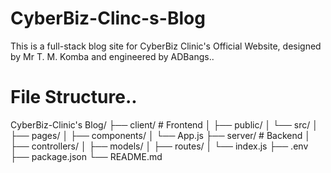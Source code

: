 # CyberBiz-Clinc-s-Blog
This is a full-stack blog site for CyberBiz Clinic's Official Website, designed by Mr T. M. Komba and engineered by ADBangs..
 
# File Structure..
  CyberBiz-Clinic's Blog/
  ├── client/                  # Frontend
  │   ├── public/
  │   └── src/
  │       ├── pages/
  │       ├── components/
  │       └── App.js
  ├── server/                  # Backend
  │   ├── controllers/
  │   ├── models/
  │   ├── routes/
  │   └── index.js
  ├── .env
  ├── package.json
  └── README.md

